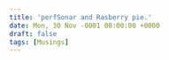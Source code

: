 ```yaml
---
title: 'perfSonar and Rasberry pie.'
date: Mon, 30 Nov -0001 00:00:00 +0000
draft: false
tags: [Musings]
---
```


